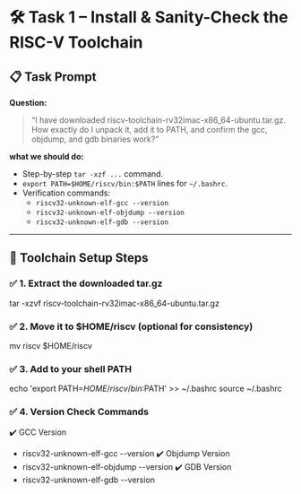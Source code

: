 # 🛠️ Task 1 – Install & Sanity-Check the RISC-V Toolchain

## 📋 Task Prompt

**Question:**
> “I have downloaded riscv-toolchain-rv32imac-x86_64-ubuntu.tar.gz. How exactly do I unpack it, add it to PATH, and confirm the gcc, objdump, and gdb binaries work?”

**what we should do:**
- Step-by-step `tar -xzf ...` command.
- `export PATH=$HOME/riscv/bin:$PATH` lines for `~/.bashrc`.
- Verification commands:
  - `riscv32-unknown-elf-gcc --version`
  - `riscv32-unknown-elf-objdump --version`
  - `riscv32-unknown-elf-gdb --version`

---

## 🧰 Toolchain Setup Steps

### ✅ 1. Extract the downloaded tar.gz
tar -xzvf riscv-toolchain-rv32imac-x86_64-ubuntu.tar.gz

### ✅ 2. Move it to $HOME/riscv (optional for consistency)
mv riscv $HOME/riscv

### ✅ 3. Add to your shell PATH
echo 'export PATH=$HOME/riscv/bin:$PATH' >> ~/.bashrc
source ~/.bashrc

### ✅ 4. Version Check Commands
✔️ GCC Version
- riscv32-unknown-elf-gcc --version
✔️ Objdump Version
- riscv32-unknown-elf-objdump --version
✔️ GDB Version
- riscv32-unknown-elf-gdb --version
